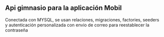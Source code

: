 ## Api gimnasio para la aplicación Mobil

Conectada con MYSQL, se usan relaciones, migraciones, factories, seeders y autenticación personalizada con envio de correo para reestablecer la contraseña


